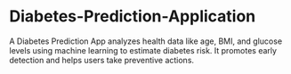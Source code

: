 # Diabetes-Prediction-Application
A Diabetes Prediction App analyzes health data like age, BMI, and glucose levels using machine learning to estimate diabetes risk. It promotes early detection and helps users take preventive actions.
